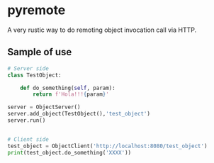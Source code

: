 # pyremote
A very rustic way to do remoting object invocation call via HTTP.

## Sample of use

```python
# Server side
class TestObject:

    def do_something(self, param):
        return f'Hola!!!{param}'

server = ObjectServer()
server.add_object(TestObject(),'test_object')
server.run()


# Client side
test_object = ObjectClient('http://localhost:8080/test_object')
print(test_object.do_something('XXXX'))

```
